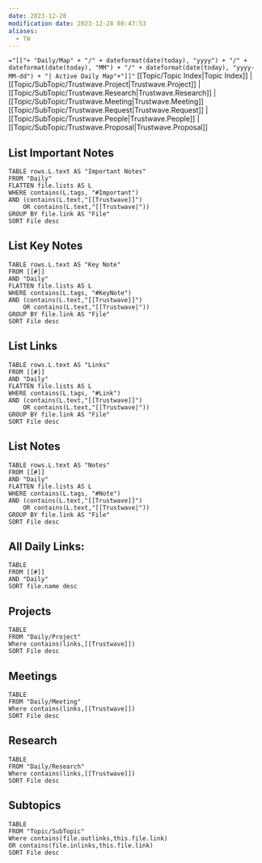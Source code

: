 ```yaml
---
date: 2023-12-28
modification date: 2023-12-28 08:47:53
aliases:
  - TW
---
```

 `="[["+ "Daily/Map" + "/" + dateformat(date(today), "yyyy") + "/" + dateformat(date(today), "MM") + "/" + dateformat(date(today), "yyyy-MM-dd") + "| Active Daily Map"+"]]"`
[[Topic/Topic Index|Topic Index]] | [[Topic/SubTopic/Trustwave.Project|Trustwave.Project]] | [[Topic/SubTopic/Trustwave.Research|Trustwave.Research]] | [[Topic/SubTopic/Trustwave.Meeting|Trustwave.Meeting]]
 [[Topic/SubTopic/Trustwave.Request|Trustwave.Request]] | [[Topic/SubTopic/Trustwave.People|Trustwave.People]] | [[Topic/SubTopic/Trustwave.Proposal|Trustwave.Proposal]]
 
## List Important Notes
```dataview
TABLE rows.L.text AS "Important Notes"
FROM "Daily"
FLATTEN file.lists AS L
WHERE contains(L.tags, "#Important")
AND (contains(L.text,"[[Trustwave]]")
	OR contains(L.text,"[[Trustwave|"))
GROUP BY file.link AS "File"
SORT File desc
```
## List Key Notes
```dataview
TABLE rows.L.text AS "Key Note"
FROM [[#]]
AND "Daily"
FLATTEN file.lists AS L
WHERE contains(L.tags, "#KeyNote")
AND (contains(L.text,"[[Trustwave]]")
	OR contains(L.text,"[[Trustwave|"))
GROUP BY file.link AS "File"
SORT File desc
```
## List Links
```dataview
TABLE rows.L.text AS "Links"
FROM [[#]]
AND "Daily"
FLATTEN file.lists AS L
WHERE contains(L.tags, "#Link")
AND (contains(L.text,"[[Trustwave]]")
	OR contains(L.text,"[[Trustwave|"))
GROUP BY file.link AS "File"
SORT File desc
```
## List Notes
```dataview
TABLE rows.L.text AS "Notes"
FROM [[#]]
AND "Daily"
FLATTEN file.lists AS L
WHERE contains(L.tags, "#Note")
AND (contains(L.text,"[[Trustwave]]")
	OR contains(L.text,"[[Trustwave|"))
GROUP BY file.link AS "File"
SORT File desc
```
## All Daily Links:
```dataview
TABLE
FROM [[#]]
AND "Daily"
SORT file.name desc
```
## Projects
```dataview
TABLE
FROM "Daily/Project"
Where contains(links,[[Trustwave]])
SORT File desc
```
## Meetings
```dataview
TABLE
FROM "Daily/Meeting"
Where contains(links,[[Trustwave]])
SORT File desc
```
## Research
```dataview
TABLE
FROM "Daily/Research"
Where contains(links,[[Trustwave]])
SORT File desc
```

## Subtopics
```dataview
TABLE
FROM "Topic/SubTopic"
Where contains(file.outlinks,this.file.link)
OR contains(file.inlinks,this.file.link)
SORT File desc
```